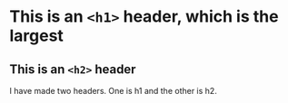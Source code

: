# This is an `<h1>` header, which is the largest
## This is an `<h2>` header


I have made two headers. One is h1 and the other is h2. 

